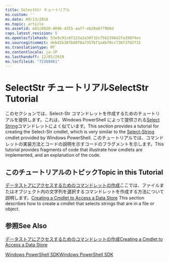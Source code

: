 ```yaml
---
title: SelectStr チュートリアル
ms.custom: ''
ms.date: 09/13/2016
ms.topic: article
ms.assetid: e81c0920-d696-4355-aaf7-eb20a6f79b6d
caps.latest.revision: 5
ms.openlocfilehash: 53e9c91c6f123a2a30f32cf5b2396d2fa19074ec
ms.sourcegitcommit: debd2b38fb8070a7357bf1a4bf9cc736f3702f31
ms.translationtype: MT
ms.contentlocale: ja-JP
ms.lasthandoff: 12/05/2019
ms.locfileid: "72369461"
---
```

# <a name="selectstr-tutorial"></a><span data-ttu-id="81f00-102">SelectStr チュートリアル</span><span class="sxs-lookup"><span data-stu-id="81f00-102">SelectStr Tutorial</span></span>

<span data-ttu-id="81f00-103">このセクションでは、Select-Str コマンドレットを作成するためのチュートリアルを提供します。これは、Windows PowerShell によって提供される[Select String](/powershell/module/microsoft.powershell.utility/select-string)コマンドレットによく似ています。</span><span class="sxs-lookup"><span data-stu-id="81f00-103">This section provides a tutorial for creating the Select-Str cmdlet, which is very similar to the [Select-String](/powershell/module/microsoft.powershell.utility/select-string) cmdlet provided by Windows PowerShell.</span></span> <span data-ttu-id="81f00-104">このチュートリアルでは、コマンドレットの実装方法とコードの説明を示すコードのフラグメントを示します。</span><span class="sxs-lookup"><span data-stu-id="81f00-104">This tutorial provides fragments of code that illustrate how cmdlets are implemented, and an explanation of the code.</span></span>

## <a name="topic-in-this-tutorial"></a><span data-ttu-id="81f00-105">このチュートリアルのトピック</span><span class="sxs-lookup"><span data-stu-id="81f00-105">Topic in this Tutorial</span></span>

<span data-ttu-id="81f00-106">[データストアにアクセスするためのコマンドレットの作成](./creating-a-cmdlet-to-access-a-data-store.md)ここでは、ファイルまたはオブジェクト内の文字列を選択するコマンドレットを作成する方法について説明します。</span><span class="sxs-lookup"><span data-stu-id="81f00-106">[Creating a Cmdlet to Access a Data Store](./creating-a-cmdlet-to-access-a-data-store.md) This section describes how to create a cmdlet that selects strings that are in a file or object.</span></span>

## <a name="see-also"></a><span data-ttu-id="81f00-107">参照</span><span class="sxs-lookup"><span data-stu-id="81f00-107">See Also</span></span>

[<span data-ttu-id="81f00-108">データストアにアクセスするためのコマンドレットの作成</span><span class="sxs-lookup"><span data-stu-id="81f00-108">Creating a Cmdlet to Access a Data Store</span></span>](./creating-a-cmdlet-to-access-a-data-store.md)

[<span data-ttu-id="81f00-109">Windows PowerShell SDK</span><span class="sxs-lookup"><span data-stu-id="81f00-109">Windows PowerShell SDK</span></span>](../windows-powershell-reference.md)
